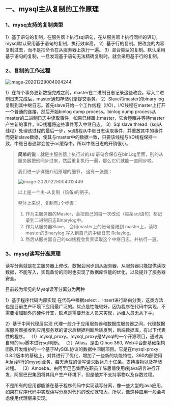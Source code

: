 ## 一、mysql主从复制的工作原理

### 1、mysq支持的复制类型

1）基于语句的复制。在服务器上执行sql语句，在从服务器上执行同样的语句，mysql默认采用基于语句的复制，执行效率高。
2）基于行的复制。把改变的内容复制过去，而不是把命令在从服务器上执行一遍。
3）混合类型的复制。默认采用基于语句的复制，一旦发现基于语句无法精确复制时，就会采用基于行的复制。

### 2、复制的工作过程

![image-20201229004004244](https://gitee.com/zisuu/picture/raw/master/img/20201229004004.png)

1）在每个事务更新数据完成之前，master在二进制日志记录这些改变。写入二进制日志完成后，master通知存储引擎提交事务。
2）Slave将master的binary log复制到其中继日志。首先slave开始一个工作线程（I/O），I/O线程在master上打开一个普通的连接，然后开始binlog dump process。binlog dump process从master的二进制日志中读取事件，如果已经跟上master，它会睡眠并等待master产生新的事件，I/O线程将这些事件写入中继日志。
3）Sql slave thread（sql从线程）处理该过程的最后一步，sql线程从中继日志读取事件，并重放其中的事件而更新slave数据，使其与master中的数据一致，只要该线程与I/O线程保持一致，中继日志通常会位于os缓存中，所以中继日志的开销很小。

> **简单的说**：就是主服务器上执行过的sql语句会保存在binLog里面，别的从服务器把他同步过来，然后重复执行一遍，那么它们就能一直同步啦。
>
> 我们进一步详细介绍原理的细节， 这有一张图：
>
> ![image-20201229004012449](https://gitee.com/zisuu/picture/raw/master/img/20201229004012.png)
>
> 以上是一个主-从复制（热备)的例子。
>
> 整体上来说，复制有`3`个步骤：
>
> 1. 作为主服务器的Master，会把自己的每一次改动（每条sql语句）都记录到二进制日志Binarylog中。
> 2. 作为从服务器Slave， 会用master上的账号登陆到 master上，读取master的Binarylog,写入到自己的中继日志 Relaylog。
> 3. 然后从服务器自己的sql线程会负责读取这个中继日志，并执行一遍。

### 3、mysql读写分离原理

读写分离就是在主服务器上修改，数据会同步到从服务器，从服务器只能提供读取数据，不能写入，实现备份的同时也实现了数据库性能的优化，以及提升了服务器安全。

目前较为常见的Mysql读写分离分为两种

1）基于程序代码内部实现
在代码中根据select 、insert进行路由分类，这类方法也是目前生产环境下应用最广泛的。优点是性能较好，因为程序在代码中实现，不需要增加额外的硬件开支，缺点是需要开发人员来实现，运维人员无从下手。

2）基于中间代理层实现
代理一般介于应用服务器和数据库服务器之间，代理数据库服务器接收到应用服务器的请求后根据判断后转发到，后端数据库，有以下代表性的程序。
（1）mysql_proxy。mysql_proxy是Mysql的一个开源项目，通过其自带的lua脚本进行sql判断。
（2）Atlas。是由 Qihoo 360, Web平台部基础架构团队开发维护的一个基于MySQL协议的数据中间层项目。它是在mysql-proxy 0.8.2版本的基础上，对其进行了优化，增加了一些新的功能特性。360内部使用Atlas运行的mysql业务，每天承载的读写请求数达几十亿条。支持事物以及存储过程。
（3）Amoeba。由阿里巴巴集团在职员工陈思儒使用序java语言进行开发，阿里巴巴集团将其用户生产环境下，但是他并不支持事物以及存数过程。

不是所有的应用都能够在基于程序代码中实现读写分离，像一些大型的java应用，如果在程序代码中实现读写分离对代码的改动就较大，所以，像这种应用一般会考虑使用代理层来实现。